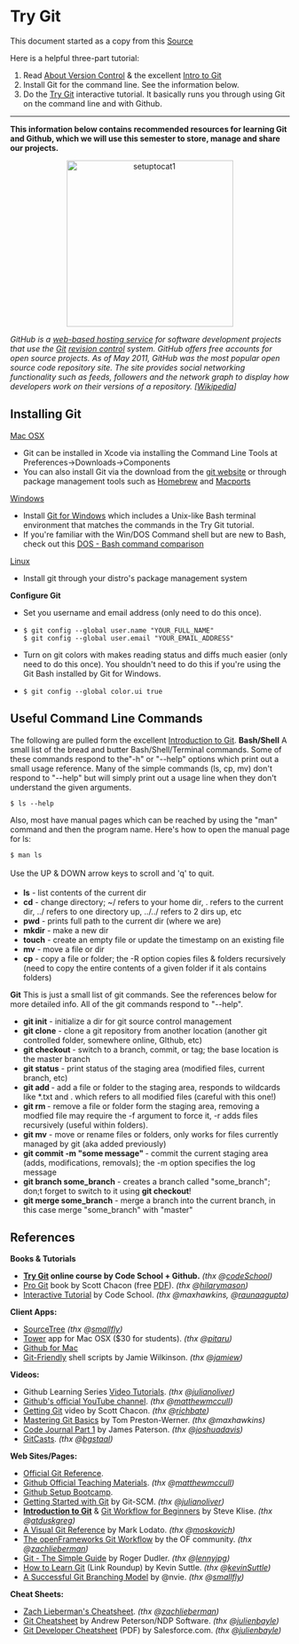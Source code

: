 # Try Git

This document started as a copy from  this [Source](https://github.com/golanlevin/ExperimentalCapture/blob/master/docs/git.md)

Here is a helpful three-part tutorial:

<ol>
	<li>Read <a href="http://git-scm.com/book/en/Getting-Started-About-Version-Control">About Version Control</a> &amp; the excellent <a href="http://skli.se/2012/09/22/introduction-to-git/">Intro to Git</a></li>
	<li>Install Git for the command line. See the information below.</li>
	<li>Do the <a href="http://www.codeschool.com/courses/try-git">Try Git</a> interactive tutorial. It basically runs you through using Git on the command line and with Github.</li>
</ol>

<hr />

<strong>This information below contains recommended resources for learning Git and Github, which we will use this semester to store, manage and share our projects. </strong>
<p style="text-align: center;"><img class="size-medium wp-image-732 aligncenter" alt="setuptocat1" src="http://golancourses.net/2013/wp-content/uploads/2013/01/setuptocat1-300x300.jpeg" width="300" height="300" /></p>
<em>GitHub is a <a title="Shared web hosting service" href="http://en.wikipedia.org/wiki/Shared_web_hosting_service">web-based hosting service</a> for software development projects that use the <a title="Git (software)" href="http://en.wikipedia.org/wiki/Git_%28software%29">Git</a> <a title="Revision control" href="http://en.wikipedia.org/wiki/Revision_control">revision control</a> system. GitHub offers free accounts for open source projects. As of May 2011, GitHub was the most popular open source code repository site. The site provides social networking functionality such as feeds, followers and the network graph to display how developers work on their versions of a repository. [<a href="http://en.wikipedia.org/wiki/GitHub" target="_blank">Wikipedia</a>] </em>
<h2>Installing Git</h2>
<span style="text-decoration: underline;">Mac OSX</span>
<ul>
	<li>Git can be installed in Xcode via installing the Command Line Tools at Preferences-&gt;Downloads-&gt;Components</li>
	<li>You can also install Git via the download from the <a href="http://git-scm.com/download">git website</a> or through package management tools such as <a href="http://mxcl.github.com/homebrew/">Homebrew</a> and <a href="https://www.macports.org/">Macports</a></li>
</ul>
<span style="text-decoration: underline;">Windows</span>
<ul>
	<li>Install <a href="http://msysgit.github.com/">Git for Windows</a> which includes a Unix-like Bash terminal environment that matches the commands in the Try Git tutorial.</li>
	<li>If you're familiar with the Win/DOS Command shell but are new to Bash, check out this <a href="http://www.yolinux.com/TUTORIALS/unix_for_dos_users.html">DOS - Bash command comparison</a></li>
</ul>
<span style="text-decoration: underline;">Linux</span>
<ul>
	<li>Install git through your distro's package management system</li>
</ul>
<strong>Configure Git</strong>
<ul>
	<li>Set you username and email address (only need to do this once).</li>
	<li>
<pre><code>$ git config --global user.name "YOUR_FULL_NAME"
$ git config --global user.email "YOUR_EMAIL_ADDRESS"</code></pre>
</li>
	<li>Turn on git colors with makes reading status and diffs much easier (only need to do this once). You shouldn't need to do this if you're using the Git Bash installed by Git for Windows.</li>
	<li>
<pre><code>$ git config --global color.ui true</code></pre>
</li>
</ul>
<h2>Useful Command Line Commands</h2>
The following are pulled form the excellent <a href="http://skli.se/2012/09/22/introduction-to-git/">Introduction to Git</a>. <strong>Bash/Shell</strong> A small list of the bread and butter Bash/Shell/Terminal commands. Some of these commands  respond to the"-h" or  "--help" options which print out a small usage reference. Many of the simple commands (ls, cp, mv) don't respond to "--help" but will simply print out a usage line when they don't understand the given arguments.
<pre><code>$ ls --help</code></pre>
Also, most have manual pages which can be reached by using the "man" command and then the program name. Here's how to open the manual page for ls:
<pre><code>$ man ls</code></pre>
<span style="line-height: 24px;">Use the UP &amp; DOWN arrow keys to scroll and 'q' to quit.</span>
<ul>
	<li><strong>ls</strong> - list contents of the current dir</li>
	<li><strong>cd</strong> - change directory; ~/ refers to your home dir, . refers to the current dir, ../ refers to one directory up, ../../ refers to 2 dirs up, etc</li>
	<li><strong>pwd</strong> - prints full path to the current dir (where we are)</li>
	<li><strong>mkdir</strong> - make a new dir</li>
	<li><strong>touch</strong> - create an empty file or update the timestamp on an existing file</li>
	<li><strong>mv</strong> - move a file or dir</li>
	<li><strong>cp</strong> - copy a file or folder; the -R option copies files &amp; folders recursively (need to copy the entire contents of a given folder if it als contains folders)</li>
</ul>
<strong>Git</strong> This is just a small list of git commands. See the references below for more detailed info. All of the git commands respond to "--help".
<ul>
	<li><strong>git init</strong> - initialize a dir for git source control management</li>
	<li><strong>git clone</strong> - clone a git repository from another location (another git controlled folder, somewhere online, GIthub, etc)</li>
	<li><strong>git checkout </strong>- switch to a branch, commit, or tag; the base location is the master branch</li>
	<li><strong>git status</strong> - print status of the staging area (modified files, current branch, etc)</li>
	<li><strong>git add </strong>- add a file or folder to the staging area, responds to wildcards like *.txt and . which refers to all modified files (careful with this one!)</li>
	<li><strong>git rm </strong>- remove a file or folder form the staging area, removing a modfied file may require the -f argument to force it, -r adds files recursively (useful within folders).<strong>  </strong></li>
	<li><strong>git mv</strong> - move or rename files or folders, only works for files currently managed by git (aka added previously)</li>
	<li><strong>git commit -m "some message" </strong>- commit the current staging area (adds, modifications, removals); the -m option specifies the log message</li>
	<li><strong>git branch some_branch</strong> - creates a branch called "some_branch"; don;t forget to switch to it using <strong>git checkout</strong>!</li>
	<li><strong>git merge some_branch</strong> - merge a branch into the current branch, in this case merge "some_branch" with "master"</li>
</ul>
<h2>References</h2>
<strong>Books &amp; Tutorials</strong>
<ul>
	<li><strong><a href="http://www.codeschool.com/courses/try-git" target="_blank">Try Git</a> online course by Code School + Github.</strong> <em>(thx @<a href="https://twitter.com/codeschool/status/286202282662567936" target="_blank">codeSchool</a>)</em></li>
	<li><a href="http://git-scm.com/book" target="_blank">Pro Git</a> book by Scott Chacon (free <a href="https://github.s3.amazonaws.com/media/progit.en.pdf" target="_blank">PDF</a>). <em>(thx @<a href="https://twitter.com/hmason/status/286154566620299264" target="_blank">hilarymason</a>)</em></li>
	<li><a href="http://try.github.com/levels/1/challenges/1" target="_blank">Interactive Tutorial</a> by Code School. <em>(thx @maxhawkins, @<a href="https://twitter.com/raunaqgupta/status/286156853497450496" target="_blank">raunaqgupta</a>)</em></li>
</ul>
<strong>Client Apps: </strong>
<ul>
	<li><a href="http://www.sourcetreeapp.com/" target="_blank">SourceTree</a> <em>(thx @<a href="https://twitter.com/smallfly/status/286189829513949184" target="_blank">smallfly</a>) </em></li>
	<li><a href="http://www.git-tower.com/" target="_blank">Tower</a> app for Mac OSX ($30 for students). <em>(thx @<a href="https://twitter.com/pitaru/status/286155182050521088">pitaru</a>)</em></li>
	<li><a href="http://mac.github.com/" target="_blank">Github for Mac </a></li>
	<li><a href="https://github.com/jamiew/git-friendly" target="_blank">Git-Friendly</a> shell scripts by Jamie Wilkinson. <em>(thx @<a href="https://twitter.com/jamiew/status/286877238291468288" target="_blank">jamiew</a>)</em></li>
</ul>
<strong> Videos:</strong>
<ul>
	<li>Github Learning Series <a href="http://learn.github.com/p/intro.html" target="_blank">Video Tutorials</a>. <em>(thx @<a href="https://twitter.com/julian0liver/status/286156663352856576" target="_blank">julianoliver</a>)</em></li>
	<li><a href="http://www.youtube.com/github" target="_blank">Github's official YouTube channel</a>.<em> (thx @<a href="https://twitter.com/matthewmccull/status/286537849866690560" target="_blank">matthewmccull</a>)</em></li>
	<li><a href="https://vimeo.com/14629850" target="_blank">Getting Git</a> video by Scott Chacon. <em>(thx @<a href="https://twitter.com/Richbate/status/286158181925797888" target="_blank">richbate</a>)</em></li>
	<li><a href="http://ontwik.com/git-github/mastering-git-basics-by-tom-preston-werner/" target="_blank">Mastering Git Basics</a> by Tom Preston-Werner. <em>(thx @maxhawkins)</em></li>
	<li><a href="http://presstube.com/cyclic-vacuum-cannon/" target="_blank">Code Journal Part 1</a> by James Paterson. <em>(thx @<a href="https://twitter.com/JoshuaDavis/status/286160843744358400" target="_blank">joshuadavis</a>)</em></li>
	<li><a href="http://gitcasts.com/" target="_blank">GitCasts</a>. <em>(thx @<a href="https://twitter.com/bgstaal/status/286171941704982528" target="_blank">bgstaal</a>)</em></li>
</ul>
<strong>Web Sites/Pages:</strong>
<ul>
	<li><a href="http://gitref.org/" target="_blank">Official Git Reference</a>.</li>
	<li><a href="http://teach.github.com/" target="_blank">Github Official Teaching Materials</a>. <em>(thx @<a href="https://twitter.com/matthewmccull/status/286537849866690560" target="_blank">matthewmccull</a>)</em></li>
	<li><a href="https://help.github.com/articles/set-up-git" target="_blank">Github Setup Bootcamp</a>.</li>
	<li><a href="http://git-scm.com/book/en/Getting-Started" target="_blank">Getting Started with Git</a> by Git-SCM. <em>(thx @<a href="https://twitter.com/julian0liver/status/286156663352856576" target="_blank">julianoliver</a>)</em></li>
	<li><strong><a href="http://skli.se/2012/09/22/introduction-to-git/" target="_blank">Introduction to Git</a></strong> &amp; <a href="http://skli.se/2012/10/07/git-workflow-beginner/" target="_blank">Git Workflow for Beginners</a> by Steve Klise. <em>(thx @<a href="https://twitter.com/atduskgreg/status/286155626223120384">atduskgreg</a>)</em></li>
	<li><a href="http://marklodato.github.com/visual-git-guide/index-en.html" target="_blank">A Visual Git Reference</a> by Mark Lodato. <em>(thx @<a href="https://twitter.com/moskovich/status/286163722106458114" target="_blank">moskovich</a>)</em></li>
	<li><a href="https://github.com/openframeworks/openFrameworks/wiki/openFrameworks-git-workflow" target="_blank">The openFrameworks Git Workflow</a> by the OF community. <em>(thx @<a href="https://twitter.com/zachlieberman/status/286169836915159041" target="_blank">zachlieberman</a>)</em></li>
	<li><a href="http://rogerdudler.github.com/git-guide/" target="_blank">Git - The Simple Guide</a> by Roger Dudler. <em>(thx @<a href="https://twitter.com/lennyjpg/status/286175050846044161" target="_blank">lennyjpg</a>)</em></li>
	<li><a href="http://answers.oreilly.com/topic/801-how-to-learn-git-a-link-roundup/" target="_blank">How to Learn Git</a> (Link Roundup) by Kevin Suttle. <em>(thx @<a href="https://twitter.com/kevinSuttle/status/286214267001245697" target="_blank">kevinSuttle</a>)</em></li>
	<li><a href="http://nvie.com/posts/a-successful-git-branching-model/" target="_blank">A Successful Git Branching Model</a> by @nvie. <em>(thx @<a href="https://twitter.com/smallfly/status/286189829513949184" target="_blank">smallfly</a>) </em></li>
</ul>
<strong>Cheat Sheets:</strong>
<ul>
	<li><a href="http://piratepad.net/gitCheatSheet" target="_blank">Zach Lieberman's Cheatsheet</a>. <em>(thx @<a href="https://twitter.com/zachlieberman/status/286169836915159041" target="_blank">zachlieberman</a>)</em></li>
	<li><a href="http://ndpsoftware.com/git-cheatsheet.html" target="_blank">Git Cheatsheet</a> by Andrew Peterson/NDP Software. <em>(thx @<a href="https://twitter.com/julienbayle/status/286155181568192513" target="_blank">julienbayle</a>)</em></li>
	<li><a href="http://na1.salesforce.com/help/doc/en/salesforce_git_developer_cheatsheet.pdf" target="_blank">Git Developer Cheatsheet</a> (PDF) by Salesforce.com. <em>(thx @<a href="https://twitter.com/julienbayle/status/286155181568192513" target="_blank">julienbayle</a>)</em></li>
</ul>
